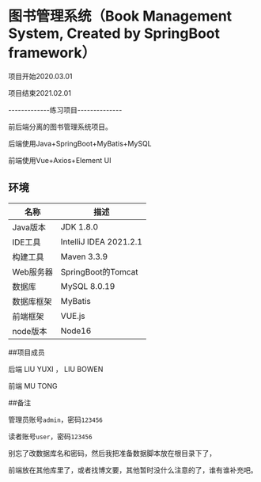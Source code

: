 # 图书管理系统（Book Management System, Created by SpringBoot framework）

项目开始2020.03.01

项目结束2021.02.01

-------------练习项目--------------

前后端分离的图书管理系统项目。

后端使用Java+SpringBoot+MyBatis+MySQL

前端使用Vue+Axios+Element UI

## 环境

| 名称      | 描述                                     |
| --------- | ---------------------------------------- |
| Java版本  | JDK 1.8.0                                |
| IDE工具   | IntelliJ IDEA 2021.2.1 |
| 构建工具  | Maven 3.3.9                              |
| Web服务器 | SpringBoot的Tomcat                   |
| 数据库    | MySQL 8.0.19                                |
| 数据库框架    | MyBatis                                |
| 前端框架    | VUE.js                                |
| node版本    | Node16                                |

##项目成员

后端 LIU YUXI ， LIU BOWEN
    
前端 MU TONG

##备注

管理员账号`admin`，密码`123456`

读者账号`user`，密码`123456`

别忘了改数据库名和密码，然后我把准备数据脚本放在根目录下了，

前端放在其他库里了，或者找博文要，其他暂时没什么注意的了，谁有谁补充吧。






